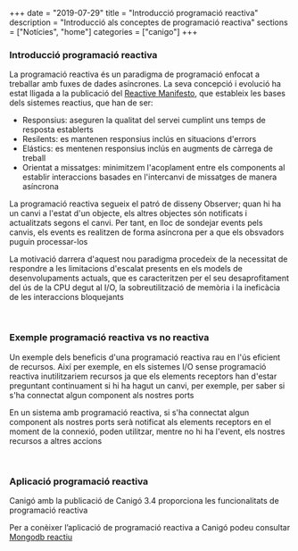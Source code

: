 +++
date        = "2019-07-29"
title       = "Introducció programació reactiva"
description = "Introducció als conceptes de programació reactiva"
sections    = ["Notícies", "home"]
categories  = ["canigo"]
+++

### Introducció programació reactiva

La programació reactiva és un paradigma de programació enfocat a treballar amb fuxes de dades asíncrones. La seva concepció i evolució ha estat lligada a la publicació del [Reactive Manifesto](https://www.reactivemanifesto.org/), que estableix les bases dels sistemes reactius, que han de ser:

- Responsius: aseguren la qualitat del servei cumplint uns temps de resposta establerts
- Resilents: es mantenen responsius inclús en situacions d'errors
- Elástics: es mentenen responsius inclús en augments de càrrega de treball
- Orientat a missatges: minimitzem l'acoplament entre els components al establir interaccions basades en l'intercanvi de missatges de manera asíncrona

La programació reactiva segueix el patró de disseny Observer; quan hi ha un canvi a l'estat d'un objecte, els altres objectes són notificats i actualitzats segons el canvi. Per tant, en lloc de sondejar events pels canvis, els events es realitzen de forma asíncrona per a que els obsvadors puguin processar-los

La motivació darrera d'aquest nou paradigma procedeix de la necessitat de respondre a les limitacions d'escalat presents en els models de desenvolupaments actuals, que es caracteritzen per el seu desaprofitament del ús de la CPU degut al I/O, la sobreutilització de memòria i la ineficàcia de les interaccions bloquejants

<br>

### Exemple programació reactiva vs no reactiva

Un exemple dels beneficis d'una programació reactiva rau en l'ús eficient de recursos. Així per exemple, en els sistemes I/O sense programació reactiva inutilitzariem recursos ja que els elements receptors han d'estar preguntant continuament si hi ha hagut un canvi, per exemple, per saber si s'ha connectat algun component als nostres ports

En un sistema amb programació reactiva, si s'ha connectat algun component als nostres ports serà notificat als elements receptors en el moment de la connexió, poden utilitzar, mentre no hi ha l'event, els nostres recursos a altres accions

<br>

### Aplicació programació reactiva

Canigó amb la publicació de Canigó 3.4 proporciona les funcionalitats de programació reactiva

Per a conèixer l’aplicació de programació reactiva a Canigó podeu consultar [Mongodb reactiu](/canigo-documentacio-versions-3x-altres/modul-mongodb-reactiu/)
